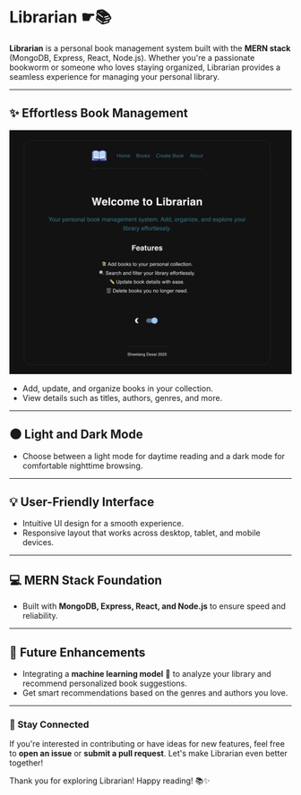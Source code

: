 # Librarian ☛📚

**Librarian** is a personal book management system built with the **MERN stack** (MongoDB, Express, React, Node.js). Whether you're a passionate bookworm or someone who loves staying organized, Librarian provides a seamless experience for managing your personal library.



---

## ✨ Effortless Book Management

![Effortless Book Management](screenshots/homepage.png "Add, organize, and browse your collection easily")



- Add, update, and organize books in your collection.  
- View details such as titles, authors, genres, and more.

---

## 🌑 Light and Dark Mode

- Choose between a light mode for daytime reading and a dark mode for comfortable nighttime browsing.

---

## 💡 User-Friendly Interface

- Intuitive UI design for a smooth experience.  
- Responsive layout that works across desktop, tablet, and mobile devices.

---

## 💻 MERN Stack Foundation

- Built with **MongoDB, Express, React, and Node.js** to ensure speed and reliability.

---

## 🧠 Future Enhancements

- Integrating a **machine learning model** 🤖 to analyze your library and recommend personalized book suggestions.  
- Get smart recommendations based on the genres and authors you love.

---

### 🔗 Stay Connected

If you're interested in contributing or have ideas for new features, feel free to **open an issue** or **submit a pull request**. Let's make Librarian even better together!  

Thank you for exploring Librarian! Happy reading! 📚✨